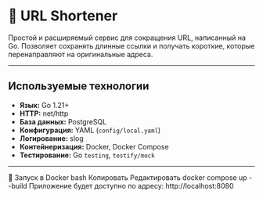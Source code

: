 # 🔗 URL Shortener

Простой и расширяемый сервис для сокращения URL, написанный на Go. Позволяет сохранять длинные ссылки и получать короткие, которые перенаправляют на оригинальные адреса.

---

## Используемые технологии

- **Язык:** Go 1.21+
- **HTTP:** net/http
- **База данных:** PostgreSQL
- **Конфигурация:** YAML (`config/local.yaml`)
- **Логирование:** slog
- **Контейнеризация:** Docker, Docker Compose
- **Тестирование:** Go `testing`, `testify/mock`

---

🐳 Запуск в Docker
bash
Копировать
Редактировать
docker compose up --build
Приложение будет доступно по адресу:
http://localhost:8080
